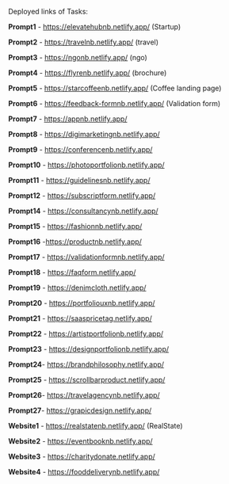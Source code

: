Deployed links of Tasks:

**Prompt1**  - https://elevatehubnb.netlify.app/ (Startup)

**Prompt2** - https://travelnb.netlify.app/ (travel)

**Prompt3** - https://ngonb.netlify.app/ (ngo)

**Prompt4** - https://flyrenb.netlify.app/ (brochure)

**Prompt5** - https://starcoffeenb.netlify.app/ (Coffee landing page)

**Prompt6** - https://feedback-formnb.netlify.app/ (Validation form)

**Prompt7** - https://appnb.netlify.app/

**Prompt8** - https://digimarketingnb.netlify.app/

**Prompt9** - https://conferencenb.netlify.app/

**Prompt10** - https://photoportfolionb.netlify.app/

**Prompt11** - https://guidelinesnb.netlify.app/

**Prompt12** - https://subscriptform.netlify.app/

**Prompt14** - https://consultancynb.netlify.app/

**Prompt15** - https://fashionnb.netlify.app/
 
**Prompt16** -https://productnb.netlify.app/

**Prompt17** - https://validationformnb.netlify.app/

**Prompt18** - https://faqform.netlify.app/

**Prompt19** - https://denimcloth.netlify.app/

**Prompt20** - https://portfoliouxnb.netlify.app/

**Prompt21** - https://saaspricetag.netlify.app/

**Prompt22** - https://artistportfolionb.netlify.app/

**Prompt23** - https://designportfolionb.netlify.app/

**Prompt24**- https://brandphilosophy.netlify.app/

**Prompt25** - https://scrollbarproduct.netlify.app/

**Prompt26**- https://travelagencynb.netlify.app/

**Prompt27**- https://grapicdesign.netlify.app/

**Website1** - https://realstatenb.netlify.app/ (RealState)

**Website2** - https://eventbooknb.netlify.app/

**Website3** - https://charitydonate.netlify.app/

**Website4** - https://fooddeliverynb.netlify.app/
